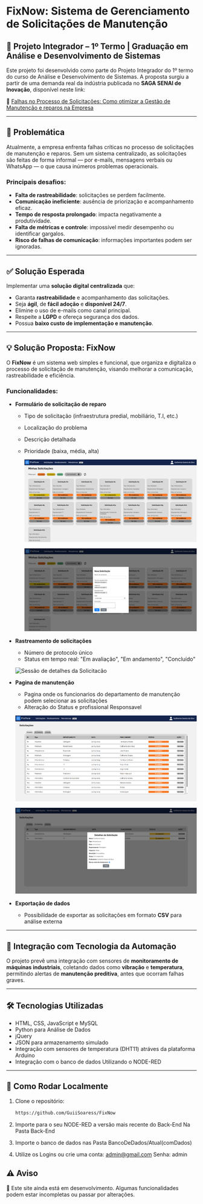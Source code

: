 # FixNow: Sistema de Gerenciamento de Solicitações de Manutenção

## 📘 Projeto Integrador – 1º Termo | Graduação em Análise e Desenvolvimento de Sistemas

Este projeto foi desenvolvido como parte do Projeto Integrador do 1º termo do curso de Análise e Desenvolvimento de Sistemas. A proposta surgiu a partir de uma demanda real da indústria publicada no **SAGA SENAI de Inovação**, disponível neste link:

🔗 [Falhas no Processo de Solicitações: Como otimizar a Gestão de Manutenção e reparos na Empresa](https://plataforma.gpinovacao.senai.br/plataforma/demandas-da-industria/interna/11211)

---

## 🧩 Problemática

Atualmente, a empresa enfrenta falhas críticas no processo de solicitações de manutenção e reparos. Sem um sistema centralizado, as solicitações são feitas de forma informal — por e-mails, mensagens verbais ou WhatsApp — o que causa inúmeros problemas operacionais.

### Principais desafios:

- **Falta de rastreabilidade**: solicitações se perdem facilmente.
- **Comunicação ineficiente**: ausência de priorização e acompanhamento eficaz.
- **Tempo de resposta prolongado**: impacta negativamente a produtividade.
- **Falta de métricas e controle**: impossível medir desempenho ou identificar gargalos.
- **Risco de falhas de comunicação**: informações importantes podem ser ignoradas.

---

## ✅ Solução Esperada

Implementar uma **solução digital centralizada** que:

- Garanta **rastreabilidade** e acompanhamento das solicitações.
- Seja **ágil**, de **fácil adoção** e **disponível 24/7**.
- Elimine o uso de e-mails como canal principal.
- Respeite a **LGPD** e ofereça segurança dos dados.
- Possua **baixo custo de implementação e manutenção**.

---

## 💡 Solução Proposta: FixNow

O **FixNow** é um sistema web simples e funcional, que organiza e digitaliza o processo de solicitação de manutenção, visando melhorar a comunicação, rastreabilidade e eficiência.

### Funcionalidades:

- **Formulário de solicitação de reparo**
  - Tipo de solicitação (infraestrutura predial, mobiliário, T.I, etc.)
  - Localização do problema
  - Descrição detalhada
  - Prioridade (baixa, média, alta)

    ![Tela de solicitações](./assets/print-solicitacao.png)

    ![Sessão de Criar Solicitacão](./assets/print-criar.png)

- **Rastreamento de solicitações**
  - Número de protocolo único
  - Status em tempo real: "Em avaliação", "Em andamento", "Concluído"
 
  ![Sessão de detalhes da Solicitacão](./assets/print-detalhes.png)

- **Pagina de manutenção**
  - Pagina onde os funcionarios do departamento de manutenção podem selecionar as solicitações
  - Alteração do Status e profissional Responsavel

   ![Tela de Manutenção](./assets/print-manutencao.png)

  ![Tela de detalhes da Manutenção](./assets/print-detalhes-manutencao.png)
  
- **Exportação de dados**
  - Possibilidade de exportar as solicitações em formato **CSV** para análise externa
  
---

## 🤖 Integração com Tecnologia da Automação

O projeto prevê uma integração com sensores de **monitoramento de máquinas industriais**, coletando dados como **vibração** e **temperatura**, permitindo alertas de **manutenção preditiva**, antes que ocorram falhas graves.

---

## 🛠️ Tecnologias Utilizadas

- HTML, CSS, JavaScript e MySQL
- Python para Análise de Dados
- jQuery
- JSON para armazenamento simulado
- Integração com sensores de temperatura (DHT11) atráves da plataforma Arduino
- Integração com o banco de dados Utilizando o NODE-RED

---

## 🧪 Como Rodar Localmente

1. Clone o repositório:
   ```bash
   https://github.com/GuiiSoaress/FixNow
2. Importe para o seu NODE-RED a versão mais recente do Back-End Na Pasta Back-End

3. Importe o banco de dados nas Pasta BancoDeDados/Atual(comDados)

4. Utilize os Logins ou crie uma conta: 
        admin@gmail.com
        Senha: admin

## ⚠️ Aviso

🚧 Este site ainda está em desenvolvimento. Algumas funcionalidades podem estar incompletas ou passar por alterações.


